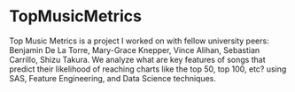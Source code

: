 # TopMusicMetrics
Top Music Metrics is a project I worked on with fellow university peers: Benjamin De La Torre, Mary-Grace Knepper, Vince Alihan, Sebastian Carrillo, Shizu Takura. We analyze what are key features of songs that predict their likelihood of reaching charts like the top 50, top 100, etc? using SAS, Feature Engineering, and Data Science techniques.
